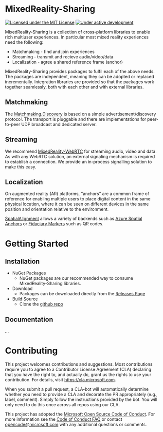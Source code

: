 
# MixedReality-Sharing

[![Licensed under the MIT License](https://img.shields.io/badge/License-MIT-blue.svg)](https://github.com/microsoft/MixedReality-WebRTC/blob/master/LICENSE)
[![Under active development](https://img.shields.io/badge/status-active-green.svg)](https://github.com/microsoft/MixedReality-Sharing/commits/master)

MixedReality-Sharing is a collection of cross-platform libraries to enable rich multiuser experiences. In particular most mixed reality experiences need the following:
 - Matchmaking - find and join experiences
 - Streaming - transmit and recieve audio/video/data
 - Localization - agree a shared reference frame (anchor)

MixedReality-Sharing provides packages to fulfil each of the above needs. The packages are independent, meaning they can be adopted or replaced incrementally. Integration libraries are provided so that the packages work together seamlessly, both with each other and with external libraries.

## Matchmaking

The [Matchmaking.Discovery](libs/Matchmaking/docs/index.md)  is based on a simple advertisement/discovery protocol. The transport is pluggable and there are implementations for peer-to-peer UDP broadcast and dedicated server.

## Streaming

We recommend [MixedReality-WebRTC](https://github.com/microsoft/MixedReality-WebRTC) for streaming audio, video and data. As with any WebRTC solution, an external signaling mechanism is required to establish a connection. We provide an in-process signalling solution to make this easy.

## Localization

On augmented reality (AR) platforms, “anchors” are a common frame of reference for enabling multiple users to place digital content in the same physical location, where it can be seen on different devices in the same position and orientation relative to the environment.

[SpatialAlignment](libs/SpatialAlignment/docs/index.md) allows a variety of backends such as [Azure Spatial Anchors](https://azure.microsoft.com/en-us/services/spatial-anchors/) or [Fiduciary Markers]() such as QR codes.

# Getting Started

## Installation

* NuGet Packages
  - NuGet packages are our recommended way to consume MixedReality-Sharing libraries.
* Download
  - Packages can be downloaded directly from the [Releases Page](https://github.com/microsoft/MixedReality-Sharing/releases)
* Build Source
  - Clone the [github repo](https://github.com/microsoft/MixedReality-WebRTC)

## Documentation

...

# Contributing

This project welcomes contributions and suggestions.  Most contributions require you to agree to a
Contributor License Agreement (CLA) declaring that you have the right to, and actually do, grant us
the rights to use your contribution. For details, visit https://cla.microsoft.com.

When you submit a pull request, a CLA-bot will automatically determine whether you need to provide
a CLA and decorate the PR appropriately (e.g., label, comment). Simply follow the instructions
provided by the bot. You will only need to do this once across all repos using our CLA.

This project has adopted the [Microsoft Open Source Code of Conduct](https://opensource.microsoft.com/codeofconduct/).
For more information see the [Code of Conduct FAQ](https://opensource.microsoft.com/codeofconduct/faq/) or
contact [opencode@microsoft.com](mailto:opencode@microsoft.com) with any additional questions or comments.
